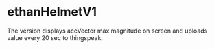 # ethanHelmetV1
The version displays accVector max magnitude on screen and uploads value every 20 sec to thingspeak.
